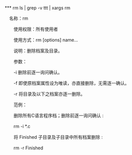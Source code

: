 *** rm
        ls | grep -v ttt | xargs rm


  　名称：rm

　　使用权限：所有使用者

　　使用方式：rm [options] name...

　　说明：删除档案及目录。

　　参数：

　　-i 删除前逐一询问确认。

　　-f 即使原档案属性设为唯读，亦直接删除，无需逐一确认。

　　-r 将目录及以下之档案亦逐一删除。

　　范例：

　　删除所有C语言程序档；删除前逐一询问确认 :

　　rm -i *.c

　　将 Finished 子目录及子目录中所有档案删除 :

　　rm -r Finished
